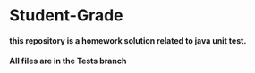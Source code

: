 # Student-Grade
#### this repository is a homework solution related to java unit test.
#### All files are in the Tests branch



